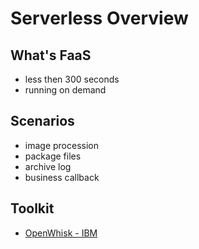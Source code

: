 # Serverless Overview

## What's FaaS

- less then 300 seconds 
- running on demand
  
## Scenarios
  
- image procession
- package files
- archive log
- business callback

## Toolkit

- [OpenWhisk - IBM](http://openwhisk.incubator.apache.org)